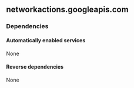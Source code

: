 ## networkactions.googleapis.com

### Dependencies

#### Automatically enabled services

None

#### Reverse dependencies

None
